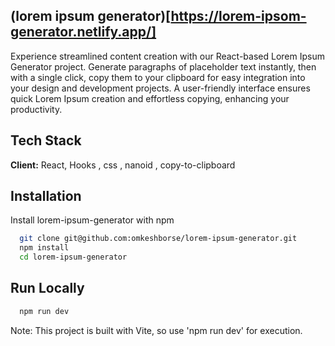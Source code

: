 
## (lorem ipsum generator)[https://lorem-ipsom-generator.netlify.app/]


Experience streamlined content creation with our React-based Lorem Ipsum Generator project. Generate paragraphs of placeholder text instantly, then with a single click, copy them to your clipboard for easy integration into your design and development projects. A user-friendly interface ensures quick Lorem Ipsum creation and effortless copying, enhancing your productivity.

## Tech Stack

**Client:** React, Hooks , css  , nanoid , copy-to-clipboard




## Installation

Install lorem-ipsum-generator with npm

```bash
  git clone git@github.com:omkeshborse/lorem-ipsum-generator.git
  npm install 
  cd lorem-ipsum-generator
```
    

## Run Locally



```bash
  npm run dev 

```
Note: This project is built with Vite, so use 'npm run dev' for execution.


